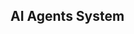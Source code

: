 ## AI Agents System

<!--### Description
A modular system of AI agents where each agent performs a specific task, orchestrated by a Manager Agent that analyzes user inputs and selects the most appropriate agent(s).

### Step-by-Step: Setup, Run, and Test
1. Activate your virtual environment
If you already created venv, just activate it:

```bash
python3 -m venv venv
source venv/bin/activate

2. Install Required Packages

Make sure the following packages are installed:

```bash
pip install fastapi uvicorn scikit-learn nltk

3. Create agent, app files

4. From your terminal, run:

```bash
python app.py

5. Run the API (FastAPI)

To start the FastAPI server, run:

```bash
uvicorn app:app --reload

6. Access and Test the API

- **In your browser:**  
  Open the Swagger UI for interactive API docs and testing at:  
  [http://127.0.0.1:8000/docs](http://127.0.0.1:8000/docs)

- **Test via CURL:**  
  Run the following command in your terminal to send a POST request:

  ```bash
  curl -X POST http://127.0.0.1:8000/process \
  -H "Content-Type: application/json" \
  -d '{"input_text": "Your long document..."}'-->

